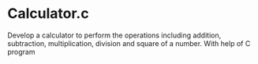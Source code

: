 # Calculator.c
Develop a calculator to perform the operations including addition, subtraction, multiplication, division and square of a number.
With help of C program
